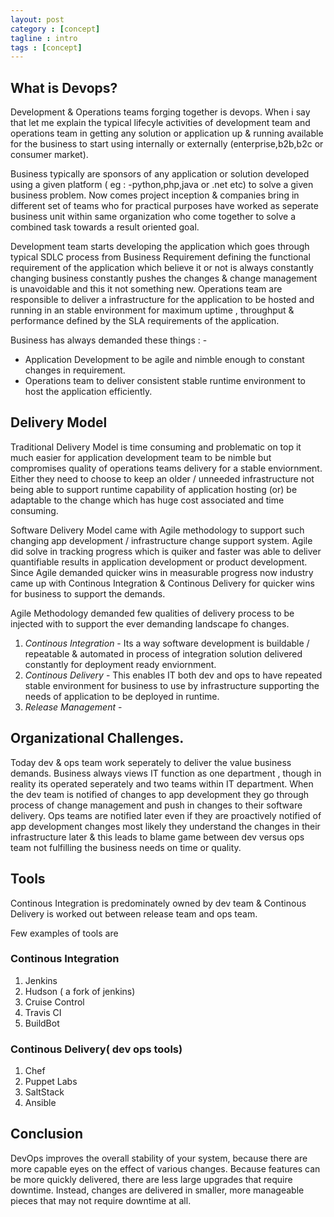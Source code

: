 ```yaml
---
layout: post
category : [concept]
tagline : intro
tags : [concept]
---
```



## What is Devops?

Development & Operations teams forging together is devops. When i say that let me explain the typical
lifecyle activities of development team and operations team in getting any solution or application 
up & running available for the business to start using internally or externally (enterprise,b2b,b2c or consumer market).

Business typically are sponsors of any application or solution developed using a given platform ( eg : -python,php,java 
or .net etc) to solve a given business problem. Now comes project inception & companies bring in different set of teams
who for practical purposes have worked as seperate business unit within same organization who come together to solve 
a combined task towards a result oriented goal.

Development team starts developing the application which goes through typical SDLC process from Business Requirement
defining the functional requirement of the application which believe it or not is always constantly changing business
constantly pushes the changes & change management is unavoidable and this it not something new. Operations team are responsible to deliver a infrastructure for the application to be hosted and running in an stable environment for maximum uptime , throughput & performance defined by the SLA requirements of the application.

Business has always demanded these things : - 

*   Application Development to be agile and nimble enough to constant changes in requirement.
*   Operations team to deliver consistent stable runtime environment to host the application efficiently.
  
## Delivery Model

Traditional Delivery Model is time consuming and problematic on top it much easier for application development team to be nimble
but compromises quality of operations teams delivery for a stable enviornment. Either they need to choose to keep an older / unneeded infrastructure not being able to support runtime capability of application hosting (or) be adaptable to the change which has huge cost associated and time consuming.

Software Delivery Model came with Agile methodology to support such changing app development / infrastructure change support system. Agile did solve in tracking progress which is quiker and faster was able to deliver quantifiable results in application development or product development. Since Agile demanded quicker wins in measurable progress now industry came up with Continous Integration & Continous Delivery for quicker wins for business to support the demands.


Agile Methodology demanded few qualities of delivery process to be injected with to support the ever demanding landscape fo changes.

1. *Continous Integration* - Its a way software development is buildable / repeatable & automated in process of integration solution delivered constantly for deployment ready enviornment.
2. *Continous Delivery* - This enables IT both dev and ops to have repeated stable environment for business to use by infrastructure supporting the needs of application to be deployed in runtime.
3. *Release Management* - 

## Organizational Challenges.

Today dev & ops team work seperately to deliver the value business demands. Business always views IT function as one department , though in reality its operated seperately and two teams within IT department. When the dev team is notified of changes to app development they go through process of change management and push in changes to their software delivery. Ops teams are notified later even if they are proactively notified of app development changes most likely they understand the changes in their infrastructure later & this leads to blame game between dev versus ops team not fulfilling the business needs on time or quality.


## Tools

Continous Integration is predominately owned by dev team & Continous Delivery is worked out between release team and ops team.

Few examples of tools are

### Continous Integration
1. Jenkins
2. Hudson ( a fork of jenkins)
3. Cruise Control
4. Travis CI
5. BuildBot

### Continous Delivery( dev ops tools)
1. Chef
2. Puppet Labs
3. SaltStack
4. Ansible

## Conclusion
DevOps improves the overall stability of your system, because there are more capable eyes on the effect of various changes. Because features can be more quickly delivered, there are less large upgrades that require downtime. Instead, changes are delivered in smaller, more manageable pieces that may not require downtime at all.









